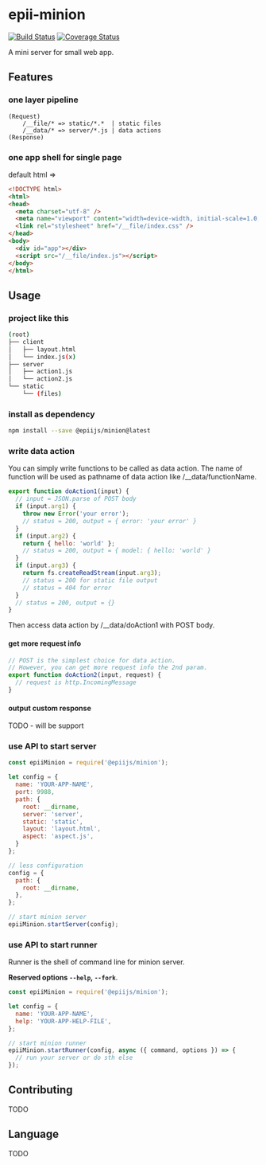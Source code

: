# epii-minion

[![Build Status](https://travis-ci.org/epiijs/epii-minion.svg?branch=master)](https://travis-ci.org/epiijs/epii-minion)
[![Coverage Status](https://coveralls.io/repos/github/epiijs/epii-minion/badge.svg?branch=master)](https://coveralls.io/github/epiijs/epii-minion?branch=master)

A mini server for small web app.

## Features

### one layer pipeline

    (Request)
        /__file/* => static/*.*  | static files
        /__data/* => server/*.js | data actions
    (Response)

### one app shell for single page

default html =>

```html
<!DOCTYPE html>
<html>
<head>
  <meta charset="utf-8" />
  <meta name="viewport" content="width=device-width, initial-scale=1.0, maximum-scale=1.0, user-scalable=0">
  <link rel="stylesheet" href="/__file/index.css" />
</head>
<body>
  <div id="app"></div>
  <script src="/__file/index.js"></script>
</body>
</html>
```

## Usage

### project like this

```sh
(root)
├── client
│   ├── layout.html
│   └── index.js(x)
├── server
│   ├── action1.js
│   └── action2.js
└── static
    └── (files)
```

### install as dependency
```sh
npm install --save @epiijs/minion@latest
```

### write data action

You can simply write functions to be called as data action.
The name of function will be used as pathname of data action like /__data/functionName.

```js
export function doAction1(input) {
  // input = JSON.parse of POST body
  if (input.arg1) {
    throw new Error('your error');
    // status = 200, output = { error: 'your error' }
  }
  if (input.arg2) {
    return { hello: 'world' };
    // status = 200, output = { model: { hello: 'world' }
  }
  if (input.arg3) {
    return fs.createReadStream(input.arg3);
    // status = 200 for static file output
    // status = 404 for error
  }
  // status = 200, output = {}
}
```
Then access data action by /__data/doAction1 with POST body.

#### get more request info

```js
// POST is the simplest choice for data action. 
// However, you can get more request info the 2nd param.
export function doAction2(input, request) {
  // request is http.IncomingMessage
}
```

#### output custom response
 
TODO - will be support

### use API to start server
```js
const epiiMinion = require('@epiijs/minion');

let config = {
  name: 'YOUR-APP-NAME',
  port: 9988,
  path: {
    root: __dirname,
    server: 'server',
    static: 'static',
    layout: 'layout.html',
    aspect: 'aspect.js',
  }
};

// less configuration
config = {
  path: {
    root: __dirname,
  },
};

// start minion server
epiiMinion.startServer(config);
```

### use API to start runner

Runner is the shell of command line for minion server.

**Reserved options `--help`, `--fork`**.

```js
const epiiMinion = require('@epiijs/minion');

let config = {
  name: 'YOUR-APP-NAME',
  help: 'YOUR-APP-HELP-FILE',
};

// start minion runner
epiiMinion.startRunner(config, async ({ command, options }) => {
  // run your server or do sth else
});
```

## Contributing

TODO

## Language

TODO